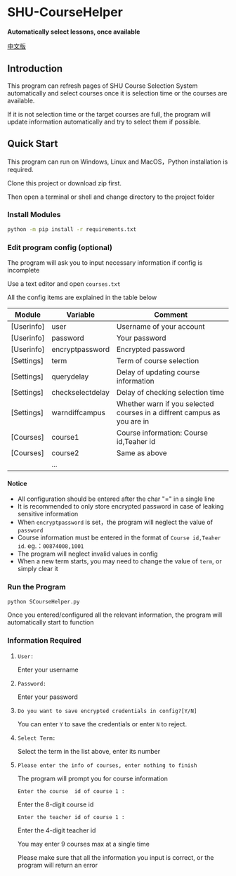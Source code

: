 # SHU-CourseHelper 

**Automatically select lessons, once available**

[中文版](README_zh_CN.md)

## **Introduction**

This program can refresh pages of SHU Course Selection System automatically and select courses once it is selection time or the courses are available.

If it is not selection time or the target courses are full, the program will update information automatically and try to select them if possible.


## **Quick Start**

This program can run on Windows, Linux and MacOS，Python installation is required.

Clone this project or download zip first.

Then open a terminal or shell and change directory to the project folder

### **Install Modules**

```bash
python -m pip install -r requirements.txt
```
### **Edit program config (optional)**

The program will ask you to input necessary information if config is incomplete

Use a text editor and open `courses.txt`

All the config items are explained in the table below

| Module    	| Variable         	| Comment                                                                 |
|------------	|------------------	|------------------------------------------------------------------------ |
| [Userinfo] 	| user             	| Username of your account                                                |
| [Userinfo] 	| password         	| Your password 	                                                        |
| [Userinfo] 	| encryptpassword  	| Encrypted password   	                                                  |
| [Settings] 	| term             	| Term of course selection                                                |
| [Settings] 	| querydelay       	| Delay of updating course information                                    |
| [Settings] 	| checkselectdelay 	| Delay of checking selection time                                        |
| [Settings] 	| warndiffcampus   	| Whether warn if you selected courses in a diffrent campus as you are in |
| [Courses]  	| course1          	| Course information: Course id,Teaher id                                 |
| [Courses]  	| course2          	| Same as above                                                           |
|            	| ...              	|      	                                                                 |

#### **Notice**
 - All configuration should be entered after the char "=" in a single line
 - It is recommended to only store encrypted password in case of leaking sensitive information
 - When `encryptpassword` is set，the program will neglect the value of `password`
 - Course information must be entered in the format of `Course id,Teaher id`. eg.：`00874008,1001`
 - The program will neglect invalid values in config
 - When a new term starts, you may need to change the value of `term`, or simply clear it

### **Run the Program**
```bash
python SCourseHelper.py
```
Once you entered/configured all the relevant information, the program will automatically start to function

### **Information Required**
1. `User:`
   
   Enter your username

2. `Password:`
   
   Enter your password

3. `Do you want to save encrypted credentials in config?[Y/N]`
   
   You can enter `Y` to save the credentials or enter `N` to reject.

4. `Select Term:`

   Select the term in the list above, enter its number

5. `Please enter the info of courses, enter nothing to finish`

   The program will prompt you for course information

   `Enter the course  id of course 1 :`

   Enter the 8-digit course id

   `Enter the teacher id of course 1 :`

   Enter the 4-digit teacher id

   You may enter 9 courses max at a single time
   
   Please make sure that all the information you input is correct, or the program will return an error



